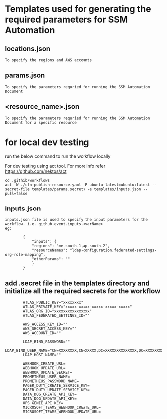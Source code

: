 # Templates used for generating the required parameters for SSM Automation

## locations.json 
    To specify the regions and AWS accounts

## params.json 
    To specify the parameters requried for running the SSM Automation Document
## <resource_name>.json 
    To specify the parameters requried for running the SSM Automation Document for a specific resource

# for local dev testing
run the below command to run the workflow locally

For dev testing using act tool. For more info refer https://github.com/nektos/act

```
cd .githib/workflows
act -W ./cfn-publish-resource.yaml -P ubuntu-latest=ubuntu:latest --secret-file templates/params.secrets -e templates/inputs.json --pull=false
```

## inputs.json 
    inputs.json file is used to specify the input parameters for the workflow. i.e. github.event.inputs.<varName>
    eg:
```
        {
            "inputs": {
            "regions": "me-south-1,ap-south-2",
            "resourceNames": "ldap-configuration,federated-settings-org-role-mapping",
            "otherParams": ""
            }
        }
```

## add .secret file in the templates directory and initialize all the required secrets for the workflow
```
        ATLAS_PUBLIC_KEY="xxxxxxxx"
        ATLAS_PRIVATE_KEY="xxxxx-xxxxx-xxxxx-xxxxx-xxxxx"
        ATLAS_ORG_ID="xxxxxxxxxxxxxxxx"
        ATLAS_FEDERATED_SETTINGS_ID=""
        
        AWS_ACCESS_KEY_ID=""
        AWS_SECRET_ACCESS_KEY=""
        AWS_ACCOUNT_ID=""
        
        LDAP_BIND_PASSWORD=""
        LDAP_BIND_USER_NAME="CN=XXXXXXXX,CN=XXXXX,DC=XXXXXXXXXXXXXX,DC=XXXXXXXXX,DC=com"
        LDAP_HOST_NAME=""
        
        WEBHOOK_CREATE_URL=
        WEBHOOK_UPDATE_URL=
        WEBHOOK_UPDATE_SECRET=
        PROMETHEUS_USER_NAME=
        PROMETHEUS_PASSWORD_NAME=
        PAGER_DUTY_CREATE_SERVICE_KEY=
        PAGER_DUTY_UPDATE_SERVICE_KEY=
        DATA_DOG_CREATE_API_KEY=
        DATA_DOG_UPDATE_API_KEY=
        OPS_GENIE_API_KEY=
        MICROSOFT_TEAMS_WEBHOOK_CREATE_URL=
        MICROSOFT_TEAMS_WEBHOOK_UPDATE_URL= 
```
